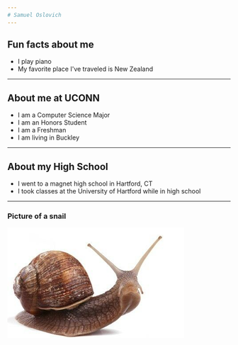 ```yaml
---
# Samuel Oslovich
---
```

## Fun facts about me
- I play piano
- My favorite place I've traveled is New Zealand
---
## About me at UCONN
- I am a Computer Science Major
- I am an Honors Student
- I am a Freshman
- I am living in Buckley
---
## About my High School
- I went to a magnet high school in Hartford, CT
- I took classes at the University of Hartford while in high school
---
### Picture of a snail
![](snail.jpg)